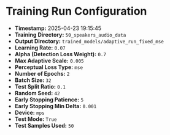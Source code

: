 # Training Run Configuration

- **Timestamp:** 2025-04-23 19:15:45
- **Training Directory:** `50_speakers_audio_data`
- **Output Directory:** `trained_models/adaptive_run_fixed_mse`
- **Learning Rate:** `0.07`
- **Alpha (Detection Loss Weight):** `0.7`
- **Max Adaptive Scale:** `0.005`
- **Perceptual Loss Type:** `mse`
- **Number of Epochs:** `2`
- **Batch Size:** `32`
- **Test Split Ratio:** `0.1`
- **Random Seed:** `42`
- **Early Stopping Patience:** `5`
- **Early Stopping Min Delta:** `0.001`
- **Device:** `mps`
- **Test Mode:** `True`
- **Test Samples Used:** `50`
